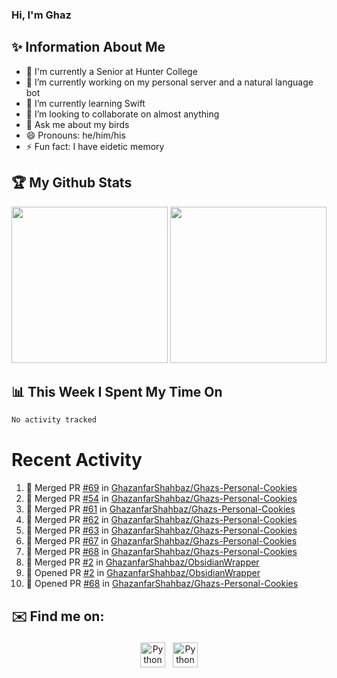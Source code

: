 ### Hi, I'm Ghaz

<!--
**GhazanfarShahbaz/GhazanfarShahbaz** is a ✨ _special_ ✨ repository because its `README.md` (this file) appears on your GitHub profile.

Here are some ideas to get you started:
-->

## ✨ Information About Me 
- 🏫 I'm currently a Senior at Hunter College 
- 🔭 I’m currently working on my personal server and a natural language bot
- 🌱 I’m currently learning Swift 
- 👯 I’m looking to collaborate on almost anything
- 💬 Ask me about my birds
- 😄 Pronouns: he/him/his
- ⚡ Fun fact: I have eidetic memory


## 🏆 My Github Stats
<div>
    <img height="250em" src="https://github-readme-stats.vercel.app/api?username=GhazanfarShahbaz&theme=tokyonight&show_icons=true&hide_border=true&&count_private=true&include_all_commits=true" />
    <img height="250em" src="https://github-readme-stats.vercel.app/api/top-langs/?username=GhazanfarShahbaz&theme=tokyonight&show_icons=true&hide_border=true&&count_private=true&include_all_commits=true" />
</div>

## 📊 This Week I Spent My Time On
<!--START_SECTION:waka-->

```txt
No activity tracked
```

<!--END_SECTION:waka-->

#  Recent Activity 
<!--START_SECTION:activity-->
1. 🎉 Merged PR [#69](https://github.com/GhazanfarShahbaz/Ghazs-Personal-Cookies/pull/69) in [GhazanfarShahbaz/Ghazs-Personal-Cookies](https://github.com/GhazanfarShahbaz/Ghazs-Personal-Cookies)
2. 🎉 Merged PR [#54](https://github.com/GhazanfarShahbaz/Ghazs-Personal-Cookies/pull/54) in [GhazanfarShahbaz/Ghazs-Personal-Cookies](https://github.com/GhazanfarShahbaz/Ghazs-Personal-Cookies)
3. 🎉 Merged PR [#61](https://github.com/GhazanfarShahbaz/Ghazs-Personal-Cookies/pull/61) in [GhazanfarShahbaz/Ghazs-Personal-Cookies](https://github.com/GhazanfarShahbaz/Ghazs-Personal-Cookies)
4. 🎉 Merged PR [#62](https://github.com/GhazanfarShahbaz/Ghazs-Personal-Cookies/pull/62) in [GhazanfarShahbaz/Ghazs-Personal-Cookies](https://github.com/GhazanfarShahbaz/Ghazs-Personal-Cookies)
5. 🎉 Merged PR [#63](https://github.com/GhazanfarShahbaz/Ghazs-Personal-Cookies/pull/63) in [GhazanfarShahbaz/Ghazs-Personal-Cookies](https://github.com/GhazanfarShahbaz/Ghazs-Personal-Cookies)
6. 🎉 Merged PR [#67](https://github.com/GhazanfarShahbaz/Ghazs-Personal-Cookies/pull/67) in [GhazanfarShahbaz/Ghazs-Personal-Cookies](https://github.com/GhazanfarShahbaz/Ghazs-Personal-Cookies)
7. 🎉 Merged PR [#68](https://github.com/GhazanfarShahbaz/Ghazs-Personal-Cookies/pull/68) in [GhazanfarShahbaz/Ghazs-Personal-Cookies](https://github.com/GhazanfarShahbaz/Ghazs-Personal-Cookies)
8. 🎉 Merged PR [#2](https://github.com/GhazanfarShahbaz/ObsidianWrapper/pull/2) in [GhazanfarShahbaz/ObsidianWrapper](https://github.com/GhazanfarShahbaz/ObsidianWrapper)
9. 💪 Opened PR [#2](https://github.com/GhazanfarShahbaz/ObsidianWrapper/pull/2) in [GhazanfarShahbaz/ObsidianWrapper](https://github.com/GhazanfarShahbaz/ObsidianWrapper)
10. 💪 Opened PR [#68](https://github.com/GhazanfarShahbaz/Ghazs-Personal-Cookies/pull/68) in [GhazanfarShahbaz/Ghazs-Personal-Cookies](https://github.com/GhazanfarShahbaz/Ghazs-Personal-Cookies)
<!--END_SECTION:activity-->



## ✉️ Find me on:
<p align="center">
    <a href="https://www.linkedin.com/in/ghazanfarshahbaz/" target="_blank" rel="noopener noreferrer"> <img src="https://cdn.jsdelivr.net/npm/simple-icons@v3/icons/linkedin.svg" alt="Python" height="40" style="vertical-align:top; margin:4px"></a>
    <a href="mailto:ghazanfarshahbaz2409@gmail.com"> <img src="https://cdn.jsdelivr.net/npm/simple-icons@v3/icons/gmail.svg" alt="Python" height="40" style="vertical-align:top; margin:4px"></a>
</p>

<!-- Themes:
https://github.com/anuraghazra/github-readme-stats/blob/master/themes/README.md -->
